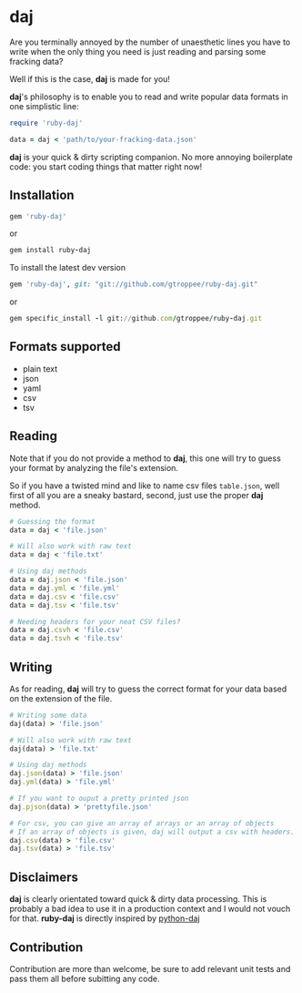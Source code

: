 # daj

Are you terminally annoyed by the number of unaesthetic lines you have to write when the only thing you need is just reading and parsing some fracking data?

Well if this is the case, **daj** is made for you!

**daj**'s philosophy is to enable you to read and write popular data formats in one simplistic line:

```ruby
require 'ruby-daj'

data = daj < 'path/to/your-fracking-data.json'
```

**daj** is your quick & dirty scripting companion. No more annoying boilerplate code: you start coding things that matter right now!

## Installation

```ruby
gem 'ruby-daj'
```
or 

```ruby
gem install ruby-daj
```

To install the latest dev version

```ruby
gem 'ruby-daj', git: "git://github.com/gtroppee/ruby-daj.git"
```
or 

```ruby
gem specific_install -l git://github.com/gtroppee/ruby-daj.git
```

## Formats supported

* plain text
* json
* yaml
* csv
* tsv

## Reading
Note that if you do not provide a method to **daj**, this one will try to guess your format by analyzing the file's extension.

So if you have a twisted mind and like to name csv files `table.json`, well first of all you are a sneaky bastard, second, just use the proper **daj** method.

```ruby
# Guessing the format
data = daj < 'file.json'

# Will also work with raw text
data = daj < 'file.txt'

# Using daj methods
data = daj.json < 'file.json'
data = daj.yml < 'file.yml'
data = daj.csv < 'file.csv'
data = daj.tsv < 'file.tsv'

# Needing headers for your neat CSV files?
data = daj.csvh < 'file.csv'
data = daj.tsvh < 'file.tsv'
```

## Writing
As for reading, **daj** will try to guess the correct format for your data based on the extension of the file.

```ruby
# Writing some data
daj(data) > 'file.json'

# Will also work with raw text
daj(data) > 'file.txt'

# Using daj methods
daj.json(data) > 'file.json'
daj.yml(data) > 'file.yml'

# If you want to ouput a pretty printed json
daj.pjson(data) > 'prettyfile.json'

# For csv, you can give an array of arrays or an array of objects
# If an array of objects is given, daj will output a csv with headers.
daj.csv(data) > 'file.csv'
daj.tsv(data) > 'file.tsv'
```

## Disclaimers
**daj** is clearly orientated toward quick & dirty data processing. This is probably a bad idea to use it in a production context and I would not vouch for that.
**ruby-daj** is directly inspired by [python-daj](https://github.com/Yomguithereal/python-daj)

## Contribution
Contribution are more than welcome, be sure to add relevant unit tests and pass them all before subitting any code.
